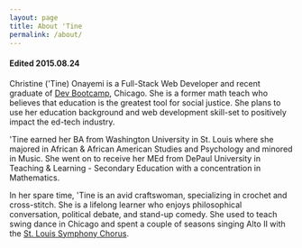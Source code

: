 ```yaml
---
layout: page
title: About 'Tine
permalink: /about/
---
```

<h4>Edited 2015.08.24</h4>
<p>
  Christine ('Tine) Onayemi is a Full-Stack Web Developer and recent graduate of <a target="_blank" href="http://devbootcamp.com/">Dev Bootcamp</a>, Chicago. She is a former math teach who believes that education is the greatest tool for social justice. She plans to use her education background and web development skill-set to positively impact the ed-tech industry.
</p>
<p>
  'Tine earned her BA from Washington University in St. Louis where she majored in African & African American Studies and Psychology and minored in Music. She went on to receive her MEd from DePaul University in Teaching & Learning - Secondary Education with a concentration in Mathematics.
</p>
<p>
  In her spare time, 'Tine is an avid craftswoman, specializing in crochet and cross-stitch. She is a lifelong learner who enjoys philosophical conversation, political debate, and stand-up comedy. She used to teach swing dance in Chicago and spent a couple of seasons singing Alto II with the <a target="_blank" href="https://www.stlsymphony.org/en/musicians/choruses/stlsymphony-chorus/">St. Louis Symphony Chorus</a>.
</p>
